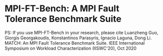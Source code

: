 # MPI-FT-Bench: A MPI Fault Tolerance Benchmark Suite
PS: If you use MPI-FT-Bench in your research, please cite
Luanzheng Guo, Giorgis Georgakoudis, Konstantinos Parasyris, Ignacio Laguna, Dong Li. MATCH: An MPI Fault Tolerance Benchmark Suite. IEEE International Symposium on Workload Characterization (IISWC'20), Oct 2020
